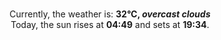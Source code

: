 <p  align="center"><br/>Currently, the weather is: <b> 32°C, <i>overcast clouds</i></b></br>Today, the sun rises at <b>04:49</b> and sets at <b>19:34</b>.</p>